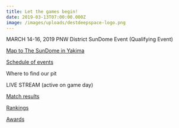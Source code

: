 ```yaml
---
title: Let the games begin!
date: 2019-03-13T07:00:00.000Z
image: /images/uploads/destdeepspace-logo.png
---
```

MARCH 14-16, 2019
PNW District SunDome Event (Qualifying Event)

[Map to The SunDome in Yakima](https://www.google.com/maps/place/State+Fair+Park+-+Home+of+the+Yakima+Valley+SunDome+%26+Central+Washington+State+Fair/@46.589093,-120.486421,16z/data=!4m5!3m4!1s0x0:0xf99f54bcf0cbd922!8m2!3d46.5890932!4d-120.4864208?hl=en-US)

[Schedule of events](https://www.firstinspires.org/sites/default/files/uploads/frc/2019-events/2019_WAYAK_Agenda.pdf)

Where to find our pit

LIVE STREAM (active on game day)

[Match results](https://frc-events.firstinspires.org/2019/WAYAK/qualifications)

[Rankings](https://frc-events.firstinspires.org/2019/WAYAK/rankings)

[Awards](https://frc-events.firstinspires.org/2019/WAYAK/awards)

